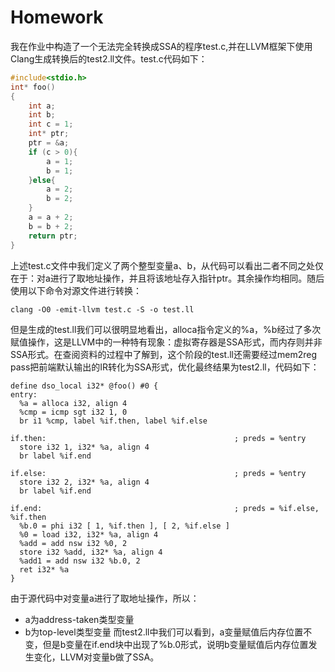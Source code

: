 # Homework
我在作业中构造了一个无法完全转换成SSA的程序test.c,并在LLVM框架下使用Clang生成转换后的test2.ll文件。test.c代码如下：
```C
#include<stdio.h>
int* foo()
{
    int a;
    int b;
    int c = 1;
    int* ptr;
    ptr = &a;
    if (c > 0){
        a = 1;
        b = 1;
    }else{
        a = 2;
        b = 2;
    }
    a = a + 2;
    b = b + 2;
    return ptr;
}
```
上述test.c文件中我们定义了两个整型变量a、b，从代码可以看出二者不同之处仅在于：对a进行了取地址操作，并且将该地址存入指针ptr。其余操作均相同。随后使用以下命令对源文件进行转换：
```
clang -O0 -emit-llvm test.c -S -o test.ll
```
但是生成的test.ll我们可以很明显地看出，alloca指令定义的%a，%b经过了多次赋值操作，这是LLVM中的一种特有现象：虚拟寄存器是SSA形式，而内存则并非SSA形式。在查阅资料的过程中了解到，这个阶段的test.ll还需要经过mem2reg pass把前端默认输出的IR转化为SSA形式，优化最终结果为test2.ll，代码如下：
```
define dso_local i32* @foo() #0 {
entry:
  %a = alloca i32, align 4
  %cmp = icmp sgt i32 1, 0
  br i1 %cmp, label %if.then, label %if.else

if.then:                                          ; preds = %entry
  store i32 1, i32* %a, align 4
  br label %if.end

if.else:                                          ; preds = %entry
  store i32 2, i32* %a, align 4
  br label %if.end

if.end:                                           ; preds = %if.else, %if.then
  %b.0 = phi i32 [ 1, %if.then ], [ 2, %if.else ]
  %0 = load i32, i32* %a, align 4
  %add = add nsw i32 %0, 2
  store i32 %add, i32* %a, align 4
  %add1 = add nsw i32 %b.0, 2
  ret i32* %a
}
```
由于源代码中对变量a进行了取地址操作，所以：
* a为address-taken类型变量
* b为top-level类型变量
而test2.ll中我们可以看到，a变量赋值后内存位置不变，但是b变量在if.end块中出现了%b.0形式，说明b变量赋值后内存位置发生变化，LLVM对变量b做了SSA。
